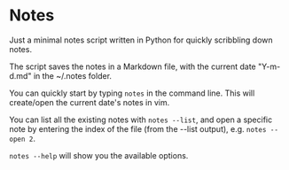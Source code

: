# Notes
Just a minimal notes script written in Python for quickly scribbling down notes.

The script saves the notes in a Markdown file, with the current date "Y-m-d.md" in the ~/.notes folder.

You can quickly start by typing `notes` in the command line. This will create/open the current date's notes in vim.

You can list all the existing notes with `notes --list`, and open a specific note by entering the index of the file (from the --list output), e.g. `notes --open 2`.

`notes --help` will show you the available options.

